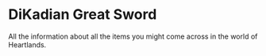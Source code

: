 # DiKadian Great Sword


All the information about all the items you might come across in the world of Heartlands.

